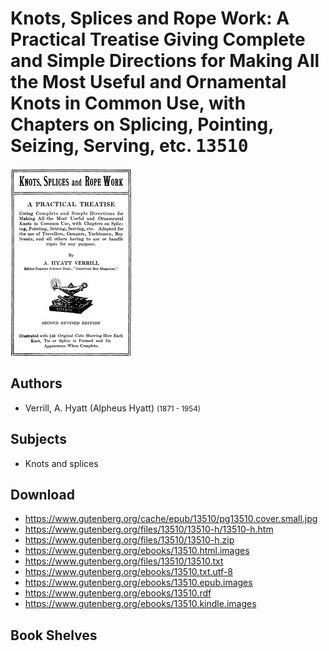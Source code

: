 # Knots, Splices and Rope Work: A Practical Treatise Giving Complete and Simple Directions for Making All the Most Useful and Ornamental Knots in Common Use, with Chapters on Splicing, Pointing, Seizing, Serving, etc. <kbd>13510</kbd>

![](./cover.medium.jpg "")

## Authors


 - Verrill, A. Hyatt (Alpheus Hyatt) <small>(1871 - 1954)</small>

## Subjects


 - Knots and splices

## Download


 - https://www.gutenberg.org/cache/epub/13510/pg13510.cover.small.jpg
 - https://www.gutenberg.org/files/13510/13510-h/13510-h.htm
 - https://www.gutenberg.org/files/13510/13510-h.zip
 - https://www.gutenberg.org/ebooks/13510.html.images
 - https://www.gutenberg.org/files/13510/13510.txt
 - https://www.gutenberg.org/ebooks/13510.txt.utf-8
 - https://www.gutenberg.org/ebooks/13510.epub.images
 - https://www.gutenberg.org/ebooks/13510.rdf
 - https://www.gutenberg.org/ebooks/13510.kindle.images

## Book Shelves


